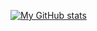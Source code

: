 [![My GitHub stats](https://github-readme-stats.vercel.app/api?username=EricKugel)](https://github.com/anuraghazra/github-readme-stats)
